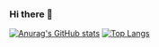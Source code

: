 ### Hi there 👋
[![Anurag's GitHub stats](https://github-readme-stats.vercel.app/api?username=kajiyai&theme=onedark)](https://github.com/anuraghazra/github-readme-stats)
[![Top Langs](https://github-readme-stats.vercel.app/api/top-langs/?username=kajiyai)](https://github.com/anuraghazra/github-readme-stats)
